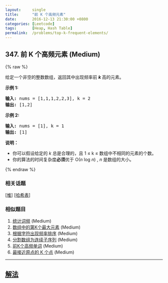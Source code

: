 ```yaml
---
layout:     single
title:      "前 K 个高频元素"
date:       2016-12-13 21:30:00 +0800
categories: [Leetcode]
tags:       [Heap, Hash Table]
permalink:  /problems/top-k-frequent-elements/
---
```


## 347. 前 K 个高频元素 (Medium)

{% raw %}

<p>给定一个非空的整数数组，返回其中出现频率前&nbsp;<strong><em>k&nbsp;</em></strong>高的元素。</p>

<p><strong>示例 1:</strong></p>

<pre><strong>输入: </strong>nums = [1,1,1,2,2,3], k = 2
<strong>输出: </strong>[1,2]
</pre>

<p><strong>示例 2:</strong></p>

<pre><strong>输入: </strong>nums = [1], k = 1
<strong>输出: </strong>[1]</pre>

<p><strong>说明：</strong></p>

<ul>
	<li>你可以假设给定的&nbsp;<em>k&nbsp;</em>总是合理的，且 1 &le; k &le; 数组中不相同的元素的个数。</li>
	<li>你的算法的时间复杂度<strong>必须</strong>优于 O(<em>n</em> log <em>n</em>) ,&nbsp;<em>n&nbsp;</em>是数组的大小。</li>
</ul>

{% endraw %}

### 相关话题
  [[堆](https://github.com/openset/leetcode/tree/master/tag/heap/README.md)]
  [[哈希表](https://github.com/openset/leetcode/tree/master/tag/hash-table/README.md)]

### 相似题目
  1. [统计词频](/problems/word-frequency) (Medium)
  1. [数组中的第K个最大元素](/problems/kth-largest-element-in-an-array) (Medium)
  1. [根据字符出现频率排序](/problems/sort-characters-by-frequency) (Medium)
  1. [分割数组为连续子序列](/problems/split-array-into-consecutive-subsequences) (Medium)
  1. [前K个高频单词](/problems/top-k-frequent-words) (Medium)
  1. [最接近原点的 K 个点](/problems/k-closest-points-to-origin) (Medium)

---

## [解法](https://github.com/openset/leetcode/tree/master/problems/top-k-frequent-elements)
